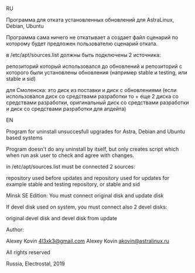 RU

Программа для отката установленных обновлений для AstraLinux, Debian, Ubuntu

Программа сама ничего не откатывает а создает файл сценарий по которому будет предложен пользователю сценарий отката.

в /etc/apt/sources.list должны быть подключены 2 источника: 

репозиторий который использовался до обновлений и репозиторий с которого были установлены обновления (например stable и testing, или stable и sid)

для Смоленска:
это диск из поставки и диск с обновлениями 
(если использовался диск со средствами разработки то + еще 2 диска со средствами разработки, оригинальный диск со средствами разработки и диск со средствами разработки для апдейта)

EN

Program for uninstall unsuccesfull upgrades for Astra, Debian and Ubuntu based systems

Program doesn't do any uninstall by itself, but only creates script which when run ask user to check and agree with changes.

in /etc/apt/sources.list must be connected 2 sources:

repository used before updates and repository used for updates
for example stable and testing repository, or stable and sid

Minsk SE Edition:
You must connect original disk and update disk


If devel disk used on system, you must connect also 2 devel disks:

original devel disk and devel disk from update


Author: 

Alexey Kovin <4l3xk3@gmail.com>
Alexey Kovin <akovin@astralinux.ru>

All rights reserved

Russia, Electrostal, 2019

